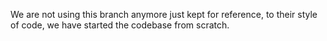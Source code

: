 We are not using this branch anymore just kept for reference, to their style of code, we have started the codebase from scratch.